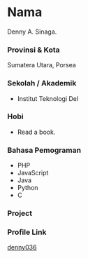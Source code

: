 # Nama
Denny A. Sinaga.

### Provinsi & Kota

Sumatera Utara, Porsea

### Sekolah / Akademik

- Institut Teknologi Del

### Hobi

- Read a book.


### Bahasa Pemograman 

- PHP
- JavaScript
- Java
- Python
- C

### Project



### Profile Link

[denny036](https://github.com/denny036)

